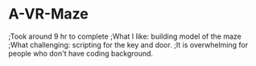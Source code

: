 # A-VR-Maze
;Took around 9 hr to complete
;What I like: building model of the maze
;What challenging: scripting for the key and door. 
;It is overwhelming for people who don't have coding background.
